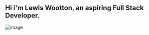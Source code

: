 ## Hi i'm Lewis Wootton, an aspiring Full Stack Developer.
          
![image](https://www.codewars.com/users/L-E-W-1-5/badges/large)
